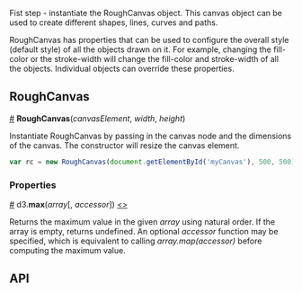 Fist step - instantiate the RoughCanvas object. This canvas object can  be used to create different shapes, lines, curves and paths. 

RoughCanvas has properties that can be used to configure the overall style (default style) of all the objects drawn on it. For example, changing the fill-color or the stroke-width will change the fill-color and stroke-width of all the objects. Individual objects can override these properties. 

## RoughCanvas

<a name="constructor" href="#constructor">#</a> <b>RoughCanvas</b>(<i>canvasElement</i>, <i>width</i>, <i>height</i>)

Instantiate RoughCanvas by passing in the canvas node and the dimensions of the canvas. The constructor will resize the canvas element. 

```js
var rc = new RoughCanvas(document.getElementById('myCanvas'), 500, 500);
```

### Properties

<a name="max" href="#max">#</a> d3.<b>max</b>(<i>array</i>[, <i>accessor</i>]) [<>](https://github.com/d3/d3-array/blob/master/src/max.js "Source")

Returns the maximum value in the given *array* using natural order. If the array is empty, returns undefined. An optional *accessor* function may be specified, which is equivalent to calling *array.map(accessor)* before computing the maximum value.

## API

